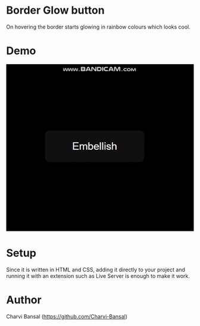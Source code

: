 # Border Glow button

On hovering the border starts glowing in rainbow colours which looks cool.

# Demo

![](embellish-border-glow-button-gif.gif)

# Setup

Since it is written in HTML and CSS, adding it directly to your project and running it with an extension such as Live Server is enough to make it work.

# Author

Charvi Bansal (https://github.com/Charvi-Bansal)
